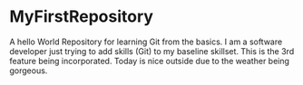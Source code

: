 # MyFirstRepository
A hello World Repository for learning Git from the basics.
I am a software developer just trying to add skills (Git) to my baseline skillset.
This is the 3rd feature being incorporated.
Today is nice outside due to the weather being gorgeous.

